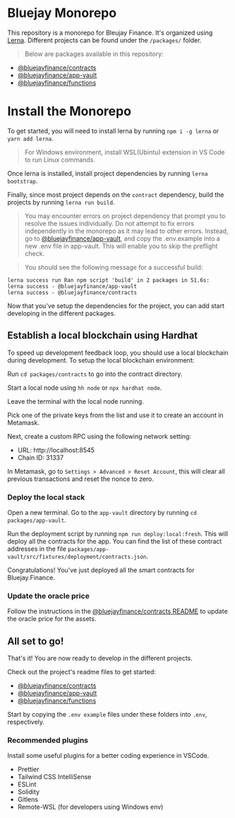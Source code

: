# Bluejay Monorepo

This repository is a monorepo for Bleujay Finance. It's organized using [Lerna](https://github.com/lerna/lerna). Different projects can be found under the `/packages/` folder. 

>Below are packages available in this repository:

- [@bluejayfinance/contracts](packages/contracts/README.md)
- [@bluejayfinance/app-vault](packages/app-vault/README.md)
- [@bluejayfinance/functions](packages/functions/README.md)

# Install the Monorepo

To get started, you will need to install lerna by running `npm i -g lerna` or `yarn add lerna`.

>For Windows environment, install WSL(Ubintu) extension in VS Code to run Linux commands. 

Once lerna is installed, install project dependencies by running `lerna bootstrap`.

Finally, since most project depends on the `contract` dependency, build the projects by running `lerna run build`.

>You may encounter errors on project dependency that prompt you to resolve the issues individually. Do not attempt to fix errors independently in the monorepo as it may lead to other errors. Instead, go to [@bluejayfinance/app-vault](packages/app-vault), and copy the .env.example into a new .env file in app-vault. This will enable you to skip the preflight check. 

>You should see the following message for a successful build:
```
lerna success run Ran npm script 'build' in 2 packages in 51.6s:
lerna success - @bluejayfinance/app-vault
lerna success - @bluejayfinance/contracts
```

Now that you've setup the dependencies for the project, you can add start developing in the different packages. 

## Establish a local blockchain using Hardhat

To speed up development feedback loop, you should use a local blockchain during development. To setup the local blockchain environment:

Run `cd packages/contracts` to go into the contract directory.

Start a local node using `hh node` or `npx hardhat node`. 

Leave the terminal with the local node running. 

Pick one of the private keys from the list and use it to create an account in Metamask. 

Next, create a custom RPC using the following network setting:

- URL: http://localhost:8545
- Chain ID: 31337

In Metamask, go to `Settings > Advanced > Reset Account`, this will clear all previous transactions and reset the nonce to zero. 
### Deploy the local stack

Open a new terminal. Go to the `app-vault` directory by running `cd packages/app-vault`.

Run the deployment script by running `npm run deploy:local:fresh`. This will deploy all the contracts for the app. You can find the list of these contract addresses in the file `packages/app-vault/src/fixtures/deployment/contracts.json`.

Congratulations! You've just deployed all the smart contracts for Bluejay.Finance.

### Update the oracle price

Follow the instructions in the [@bluejayfinance/contracts README](packages/contracts/README.md) to update the oracle price for the assets.

## All set to go!

That's it! You are now ready to develop in the different projects.

Check out the project's readme files to get started:

- [@bluejayfinance/contracts](packages/contracts/README.md)
- [@bluejayfinance/app-vault](packages/app-vault/README.md)
- [@bluejayfinance/functions](packages/functions/README.md)

Start by copying the `.env example` files under these folders into `.env`, respectively.

### Recommended plugins

Install some useful plugins for a better coding experience in VSCode.

- Prettier
- Tailwind CSS IntelliSense
- ESLint
- Solidity
- Gitlens
- Remote-WSL (for developers using Windows env)
